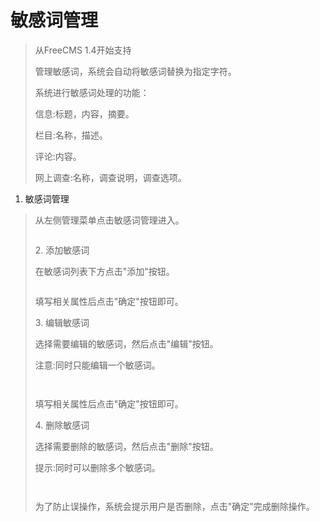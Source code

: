 # 敏感词管理 #
<p>
<blockquote>从FreeCMS 1.4开始支持</p>
<p>
管理敏感词，系统会自动将敏感词替换为指定字符。</p>
<p>
系统进行敏感词处理的功能：</p>
<p>
信息:标题，内容，摘要。</p>
<p>
栏目:名称，描述。</p>
<p>
评论:内容。</p>
<p>
网上调查:名称，调查说明，调查选项。</p>
<p>
<blockquote></p>
<p>
</blockquote></blockquote><ol><li>敏感词管理</p>
<p>
</li></ol><blockquote>从左侧管理菜单点击敏感词管理进入。</p>
<p>
<a href='http://static.oschina.net/uploads/space/2013/0626/084107_PrFw_916014.jpg'><img src='http://static.oschina.net/uploads/space/2013/0626/084107_PrFw_916014.jpg' alt='' /></a></p>
<p>
2. 添加敏感词</p>
<p>
在敏感词列表下方点击"添加"按钮。</p>
<p>
<a href='http://static.oschina.net/uploads/space/2013/0626/084128_UkZM_916014.jpg'><img src='http://static.oschina.net/uploads/space/2013/0626/084128_UkZM_916014.jpg' alt='' /></a></p>
<p>
填写相关属性后点击"确定"按钮即可。</p>
<p>
3. 编辑敏感词</p>
<p>
选择需要编辑的敏感词，然后点击"编辑"按钮。</p>
<p>
注意:同时只能编辑一个敏感词。</p>
<p>
<a href='http://static.oschina.net/uploads/space/2013/0626/084143_TpOB_916014.jpg'><img src='http://static.oschina.net/uploads/space/2013/0626/084143_TpOB_916014.jpg' alt='' /></a></p>
<p>
<a href='http://static.oschina.net/uploads/space/2013/0626/084159_uTut_916014.jpg'><img src='http://static.oschina.net/uploads/space/2013/0626/084159_uTut_916014.jpg' alt='' /></a></p>
<p>
填写相关属性后点击"确定"按钮即可。</p>
<p>
4. 删除敏感词</p>
<p>
选择需要删除的敏感词，然后点击"删除"按钮。</p>
<p>
提示:同时可以删除多个敏感词。</p>
<p>
<a href='http://static.oschina.net/uploads/space/2013/0626/084214_Ghvd_916014.jpg'><img src='http://static.oschina.net/uploads/space/2013/0626/084214_Ghvd_916014.jpg' alt='' /></a></p>
<p>
<a href='http://static.oschina.net/uploads/space/2013/0626/084231_ywxU_916014.jpg'><img src='http://static.oschina.net/uploads/space/2013/0626/084231_ywxU_916014.jpg' alt='' /></a></p>
<p>
为了防止误操作，系统会提示用户是否删除，点击"确定"完成删除操作。</p>